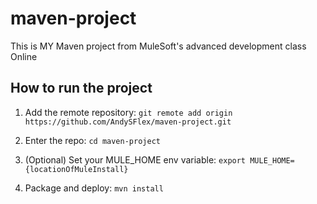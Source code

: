 # maven-project

This is MY Maven project from MuleSoft's advanced development class Online

## How to run the project

1. Add the remote repository: `git remote add origin https://github.com/AndySFlex/maven-project.git`

1. Enter the repo: `cd maven-project`

1. (Optional) Set your MULE_HOME env variable: `export MULE_HOME={locationOfMuleInstall}`

1. Package and deploy: `mvn install`
